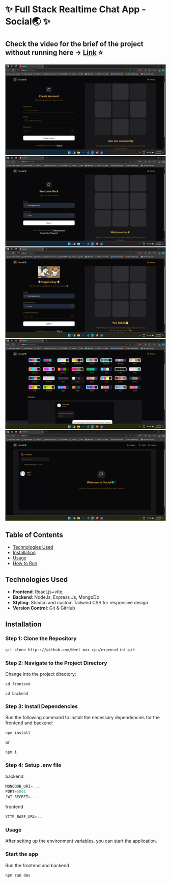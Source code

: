 # ✨ Full Stack Realtime Chat App - Social🌏 ✨

## Check the video for the brief of the project without running here  -> [Link](https://youtu.be/ky3Ii6v74fU) ⭐

![Demo App Image 1](https://github.com/Neel-max-cpu/fullstack-chat-app/blob/main/frontend/public/1.png?raw=true)
![Demo App Image 2](https://github.com/Neel-max-cpu/fullstack-chat-app/blob/main/frontend/public/2.png?raw=true)
![Demo App Image 3](https://github.com/Neel-max-cpu/fullstack-chat-app/blob/main/frontend/public/3.png?raw=true)
![Demo App Image 4](https://github.com/Neel-max-cpu/fullstack-chat-app/blob/main/frontend/public/4.png?raw=true)
![Demo App Image 5](https://github.com/Neel-max-cpu/fullstack-chat-app/blob/main/frontend/public/5.png?raw=true)



## Table of Contents
- [Technologies Used](#technologies-used)
- [Installation](#installation)
- [Usage](#usage)
- [How to Run](#how-to-run)



## Technologies Used
- **Frontend**: React.js+vite, 
- **Backend**: NodeJs, Express Js, MongoDb
- **Styling**: Shadcn and custom Tailwind CSS for responsive design
- **Version Control**: Git & GitHub


## Installation

### Step 1: Clone the Repository
```bash
git clone https://github.com/Neel-max-cpu/expenseList.git
```


### Step 2: Navigate to the Project Directory
Change into the project directory:
```
cd frontend
```

```
cd backend
```


### Step 3: Install Dependencies
Run the following command to install the necessary dependencies for the frontend and backend:
```shell
npm install
```
or 

```shell
npm i
```

### Step 4: Setup .env file
backend
```js
MONGODB_URI=...
PORT=5001
JWT_SECRET=...
```
frontend
```js
VITE_BASE_URL=...
```

### Usage
After setting up the environment variables, you can start the application.

### Start the app
Run the frontend and backend

```shell
npm run dev
```
